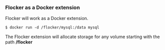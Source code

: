 ### Flocker as a Docker extension

Flocker will work as a Docker extension.

```
$ docker run -d /flocker/mysql:/data mysql
```

The Flocker extension will allocate storage for any volume starting with the path **/flocker**